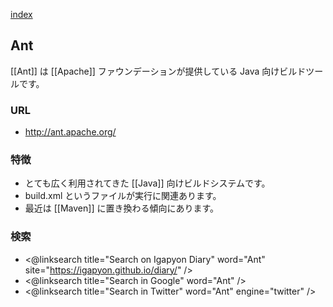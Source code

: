 [index](https://igapyon.github.io/diary/keyword/index.html)

## Ant

[[Ant]] は [[Apache]] ファウンデーションが提供している Java 向けビルドツールです。

### URL

* http://ant.apache.org/

### 特徴

* とても広く利用されてきた [[Java]] 向けビルドシステムです。
* build.xml というファイルが実行に関連あります。
* 最近は [[Maven]] に置き換わる傾向にあります。

### 検索

* <@linksearch title="Search on Igapyon Diary" word="Ant" site="https://igapyon.github.io/diary/" />
* <@linksearch title="Search in Google" word="Ant" />
* <@linksearch title="Search in Twitter" word="Ant" engine="twitter" />
